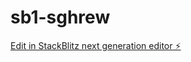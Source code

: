 # sb1-sghrew

[Edit in StackBlitz next generation editor ⚡️](https://stackblitz.com/~/github.com/germangourmet/sb1-sghrew)